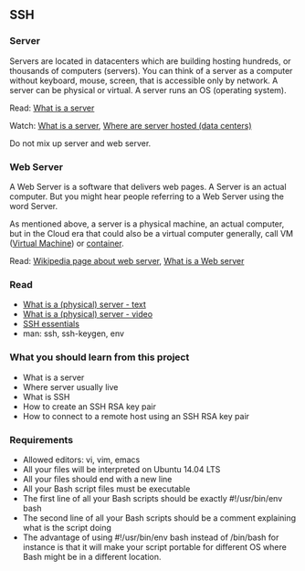 ## SSH

### Server

Servers are located in datacenters which are building hosting hundreds, or thousands of computers (servers). You can think of a server as a computer without keyboard, mouse, screen, that is accessible only by network. A server can be physical or virtual. A server runs an OS (operating system).

Read: [What is a server](https://intranet.hbtn.io/rltoken/36t0wONL9Yk6CZS2PV1LaA)

Watch: [What is a server](https://intranet.hbtn.io/rltoken/TKqDiuMNJ_SgQTnXT3DwnA), [Where are server hosted (data centers)](https://intranet.hbtn.io/rltoken/iQCfxOJynMG-0Pb2CFy97w)

Do not mix up server and web server.

### Web Server

A Web Server is a software that delivers web pages. A Server is an actual computer. But you might hear people referring to a Web Server using the word Server.

As mentioned above, a server is a physical machine, an actual computer, but in the Cloud era that could also be a virtual computer generally, call VM ([Virtual Machine](https://intranet.hbtn.io/rltoken/mJd0UJIoeAOcVg9P7YTvYg)) or [container](https://intranet.hbtn.io/rltoken/IwFxKnTQzDr-Rv7GIZ8mLg).

Read: [Wikipedia page about web server](https://intranet.hbtn.io/rltoken/b3xpA47DdZ5u0eRWtgdleg), [What is a Web server](https://intranet.hbtn.io/rltoken/88zlvlOmjx5M-Njr7ZnmNQ)

### Read

- [What is a (physical) server - text](https://intranet.hbtn.io/rltoken/UMdlSr0GPxRIz83tGFxRMA)
- [What is a (physical) server - video](https://intranet.hbtn.io/rltoken/IfLc3lxSs4w5xdsFlRDPWw)
- [SSH essentials](https://intranet.hbtn.io/rltoken/qKJi0RXLqaCLkHLCLhiYNA)
- man: ssh, ssh-keygen, env

### What you should learn from this project

- What is a server
- Where server usually live
- What is SSH
- How to create an SSH RSA key pair
- How to connect to a remote host using an SSH RSA key pair

### Requirements

- Allowed editors: vi, vim, emacs
- All your files will be interpreted on Ubuntu 14.04 LTS
- All your files should end with a new line
- All your Bash script files must be executable
- The first line of all your Bash scripts should be exactly #!/usr/bin/env bash
- The second line of all your Bash scripts should be a comment explaining what is the script doing
- The advantage of using #!/usr/bin/env bash instead of /bin/bash for instance is that it will make your script portable for different OS where Bash might be in a different location.
